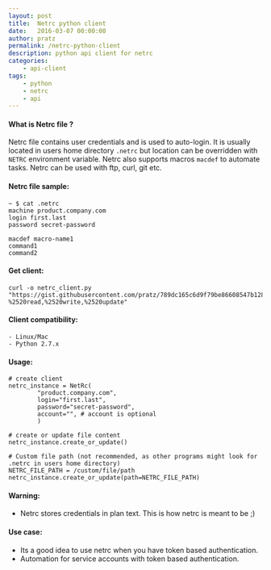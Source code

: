 ```yaml
---
layout: post
title:  Netrc python client
date:   2016-03-07 00:00:00
author: pratz
permalink: /netrc-python-client
description: python api client for netrc
categories:
    - api-client
tags:
    - python
    - netrc
    - api
---
```


#### What is Netrc file ?
Netrc file contains user credentials and is used to auto-login. It is usually located in users home directory `.netrc` but location can be overridden with `NETRC` environment variable. Netrc also supports macros `macdef` to automate tasks. Netrc can be used with ftp, curl, git etc.


#### Netrc file sample:

    ~ $ cat .netrc
    machine product.company.com
    login first.last
    password secret-password

    macdef macro-name1
    command1
    command2


#### Get client:

    curl -o netrc_client.py  "https://gist.githubusercontent.com/pratz/789dc165c6d9f79be86608547b128c69/raw/41fb7796f6b6d0a09ac5ddeaf8c79de30a2387ed/NetRc%2520-%2520read,%2520write,%2520update"


#### Client compatibility:
    - Linux/Mac
    - Python 2.7.x


#### Usage:

    # create client
    netrc_instance = NetRc(
            "product.company.com",
            login="first.last",
            password="secret-password",
            account="", # account is optional
            )

    # create or update file content
    netrc_instance.create_or_update()

    # Custom file path (not recommended, as other programs might look for .netrc in users home directory)
    NETRC_FILE_PATH = /custom/file/path
    netrc_instance.create_or_update(path=NETRC_FILE_PATH)


#### Warning:
- Netrc stores credentials in plan text. This is how netrc is meant to be ;)


#### Use case:
- Its a good idea to use netrc when you have token based authentication.
- Automation for service accounts with token based authentication.
